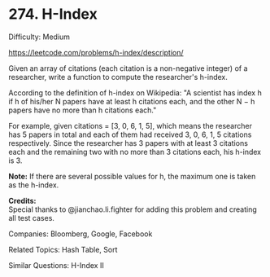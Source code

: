 # 274. H-Index

Difficulty: Medium

https://leetcode.com/problems/h-index/description/

Given an array of citations (each citation is a non-negative integer) of a researcher, write a function to compute the researcher's h-index.

According to the definition of h-index on Wikipedia: "A scientist has index h if h of his/her N papers have at least h citations each, and the other N − h papers have no more than h citations each."

For example, given citations = [3, 0, 6, 1, 5], which means the researcher has 5 papers in total and each of them had received 3, 0, 6, 1, 5 citations respectively. Since the researcher has 3 papers with at least 3 citations each and the remaining two with no more than 3 citations each, his h-index is 3.

**Note:** If there are several possible values for h, the maximum one is taken as the h-index.

**Credits:**  
Special thanks to @jianchao.li.fighter for adding this problem and creating all test cases.

Companies: Bloomberg, Google, Facebook

Related Topics: Hash Table, Sort

Similar Questions: H-Index II
